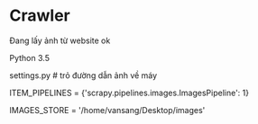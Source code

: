 # Crawler
Đang lấy ảnh từ website ok 

Python 3.5

settings.py # trỏ đường dẫn ảnh về máy<br>

ITEM_PIPELINES = {'scrapy.pipelines.images.ImagesPipeline': 1}<br>

IMAGES_STORE = '/home/vansang/Desktop/images'
